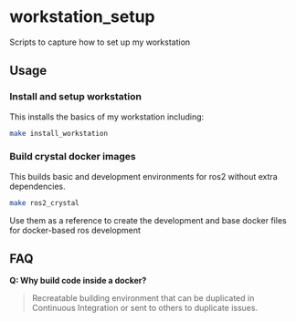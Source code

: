 # workstation_setup

Scripts to capture how to set up my workstation

## Usage

### Install and setup workstation

This installs the basics of my workstation including:

```bash
make install_workstation
```

### Build crystal docker images

This builds basic and development environments for ros2 without extra dependencies.

```bash
make ros2_crystal
```

Use them as a reference to create the development and base docker files for docker-based ros development

## FAQ

__Q: Why build code inside a docker?__

> Recreatable building environment that can be duplicated in Continuous Integration or sent to others to duplicate issues.
